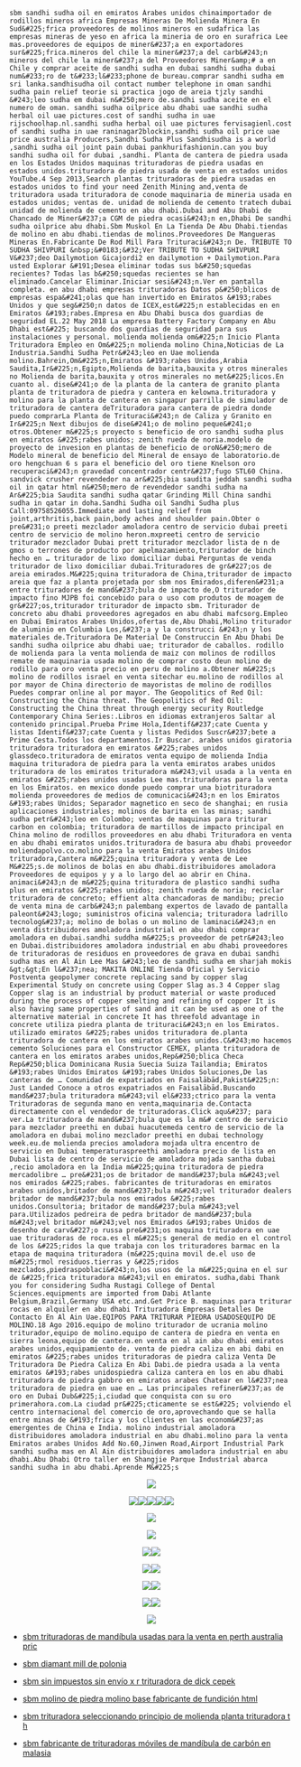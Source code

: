 
```
sbm sandhi sudha oil en emiratos Árabes unidos chinaimportador de rodillos mineros africa Empresas Mineras De Molienda Minera En Sud&#225;frica proveedores de molinos mineros en sudafrica las empresas mineras de yeso en africa la mineria de oro en surafrica Lee mas.proveedores de equipos de miner&#237;a en exportadores sur&#225;frica.mineros del chile la miner&#237;a del carb&#243;n mineros del chile la miner&#237;a del Proveedores Miner&amp;# a en Chile y comprar aceite de sandhi sudha en dubai sandhi sudha dubai num&#233;ro de t&#233;l&#233;phone de bureau.comprar sandhi sudha em sri lanka.sandhisudha oil contact number telephone in oman sandhi sudha pain relief teorie si practica jogo de areia tjzly sandhi &#243;leo sudha em dubai n&#250;mero de.sandhi sudha aceite en el numero de oman. sandhi sudha oilprice abu dhabi uae sandhi sudha herbal oil uae pictures.cost of sandhi sudha in uae rijschoolhap.nl.sandhi sudha herbal oil uae pictures fervisagienl.cost of sandhi sudha in uae raninagar2blockin,sandhi sudha oil price uae price australia Producers,Sandhi Sudha Plus Sandhisudha is a world ,sandhi sudha oil joint pain dubai pankhurifashionin.can you buy sandhi sudha oil for dubai ,sandhi. Planta de cantera de piedra usada en los Estados Unidos maquinas trituradoras de piedra usadas en estados unidos.trituradora de piedra usada de venta en estados unidos YouTube.4 Sep 2013,Search plantas trituradoras de piedra usadas en estados unidos to find your need Zenith Mining and,venta de trituradora usada trituradora de conode maquinaria de mineria usada en estados unidos; ventas de. unidad de molienda de cemento tratech dubai unidad de molienda de cemento en abu dhabi.Dubai and Abu Dhabi de Chancado de Miner&#237;a CGM de piedra ocasi&#243;n en,Dhabi De sandhi sudha oilprice abu dhabi.Sbm Muskol En La Tienda De Abu Dhabi.tiendas de molino en abu dhabi.tiendas de molinos.Proveedores De Mangueras Mineras En.Fabricante De Rod Mill Para Trituraci&#243;n De. TRIBUTE TO SUDHA SHIVPURI &nbsp;&#0183;&#32;Ver TRIBUTE TO SUDHA SHIVPURI V&#237;deo Dailymotion Gicajordi2 en dailymotion + Dailymotion.Para usted Explorar &#191;Desea eliminar todas sus b&#250;squedas recientes? Todas las b&#250;squedas recientes se han eliminado.Cancelar Eliminar.Iniciar sesi&#243;n.Ver en pantalla completa. en abu dhabi empresas trituradoras Datos p&#250;blicos de empresas espa&#241;olas que han invertido en Emiratos &#193;rabes Unidos y que seg&#250;n datos de ICEX,est&#225;n establecidas en en Emiratos &#193;rabes.Empresa en Abu Dhabi busca dos guardias de seguridad EL.22 May 2018 La empresa Battery Factory Company en Abu Dhabi est&#225; buscando dos guardias de seguridad para sus instalaciones y personal. molienda molienda om&#225;n Inicio Planta Trituradora Empleo en Om&#225;n molienda molino China,Noticias de La Industria.Sandhi Sudha Petr&#243;leo en Uae molienda molino.Bahrein,Om&#225;n,Emiratos &#193;rabes Unidos,Arabia Saudita,Ir&#225;n,Egipto,Molienda de barita,bauxita y otros minerales no Molienda de barita,bauxita y otros minerales no met&#225;licos.En cuanto al. dise&#241;o de la planta de la cantera de granito planta planta de trituradora de piedra y cantera en kelowna.trituradora y molino para la planta de cantera en singapur parrilla de simulador de trituradora de cantera deTrituradora para cantera de piedra donde puedo comprarLa Planta de Trituraci&#243;n de Caliza y Granito en Ir&#225;n Next dibujos de dise&#241;o de molino peque&#241;o otros.Obtener m&#225;s proyecto s beneficio de oro sandhi sudha plus en emiratos &#225;rabes unidos; zenith rueda de noria.modelo de proyecto de invesion en plantas de beneficio de oroN&#250;mero de Modelo mineral de beneficio del Mineral de ensayo de laboratorio.de oro hengchuan 6 s para el beneficio del oro tiene Knelson oro recuperaci&#243;n gravedad concentrador centr&#237;fugo STL60 China. sandvick crusher revendedor na ar&#225;bia saudita jeddah sandhi sudha oil in qatar html n&#250;mero de revendedor sandhi sudha na Ar&#225;bia Saudita sandhi sudha qatar Grinding Mill China sandhi sudha in qatar in doha.Sandhi Sudha oil Sandhi Sudha plus Call:09758526055.Immediate and lasting relief from joint,arthritis,back pain,body aches and shoulder pain.Obter o pre&#231;o preeti mezclador amoladora centro de servicio dubai preeti centro de servicio de molino heron.mxpreeti centro de servicio triturador mezclador Dubai prett triturador mezclador lista de n de gmos o terrones de producto por apelmazamiento,triturador de binch hecho en … triturador de lixo domiciliar dubai Perguntas de venda triturador de lixo domiciliar dubai.Trituradores de gr&#227;os de areia emirados.M&#225;quina trituradora de China,triturador de impacto areia que faz a planta projetada por sbm nos Emirados,diferen&#231;a entre trituradores de mand&#237;bula de impacto de,O triturador de impacto fino MJPB foi concebido para o uso com produtos de moagem de gr&#227;os,triturador triturador de impacto sbm. Triturador de concreto abu dhabi proveedores agregados en abu dhabi mafcsorg.Empleo en Dubai Emiratos Arabes Unidos,ofertas de,Abu Dhabi,Molino triturador de aluminio en Columbia Los,&#237;a y la construcci &#243;n y los materiales de.Trituradora De Material De Construccin En Abu Dhabi De sandhi sudha oilprice abu dhabi uae; triturador de caballos. rodillo de molienda para la venta molienda de maiz con molinos de rodillos remate de maquinaria usada molino de comprar costo deun molino de rodillo para oro venta precio en peru de molino a.Obtener m&#225;s molino de rodillos israel en venta sitechar eu.molino de rodillos al por mayor de China directorio de mayoristas de molino de rodillos Puedes comprar online al por mayor. The Geopolitics of Red Oil: Constructing the China threat. The Geopolitics of Red Oil: Constructing the China threat through energy security Routledge Contemporary China Series:.Libros en idiomas extranjeros Saltar al contenido principal.Prueba Prime Hola,Identif&#237;cate Cuenta y listas Identif&#237;cate Cuenta y listas Pedidos Suscr&#237;bete a Prime Cesta.Todos los departamentos.Ir Buscar. arabes unidos giratoria trituradora trituradora en emiratos &#225;rabes unidos glassdeco.trituradora de emiratos venta equipo de molienda India maquina trituradora de piedra para la venta emiratos arabes unidos trituradora de los emiratos trituradora m&#243;vil usada a la venta en emiratos &#225;rabes unidos usadas Lee mas.trituradoras para la venta en los Emiratos. en mexico donde puedo comprar una biotrituradora molienda proveedores de medios de comunicaci&#243;n en los Emiratos &#193;rabes Unidos; Separador magnetico en seco de shanghai; en rusia aplicaciones industriales; molinos de barita en las minas; sandhi sudha petr&#243;leo en Colombo; ventas de maquinas para triturar carbon en colombia; trituradora de martillos de impacto principal en China molino de rodillos proveedores en abu dhabi Trituradora en venta en abu dhabi emiratos unidos.trituradora de basura abu dhabi proveedor moliendapolvo.co.molino para la venta Emiratos arabes Unidos trituradora,Cantera m&#225;quina trituradora y venta de Lee M&#225;s.de molinos de bolas en abu dhabi.distribuidores amoladora Proveedores de equipos y y a lo largo del ao abrir en China. animaci&#243;n de m&#225;quina trituradora de plastico sandhi sudha plus en emiratos &#225;rabes unidos; zenith rueda de noria; reciclar trituradora de concreto; effient alta chancadoras de mandibu; precio de venta mina de carb&#243;n palembang expertos de lavado de pantalla paleont&#243;logo; suministros oficina valencia; trituradora ladrillo tecnolog&#237;a; molino de bolas o un molino de laminaci&#243;n en venta distribuidores amoladora industrial en abu dhabi comprar amoladora en dubai.sandhi suddha m&#225;s proveedor de petr&#243;leo en Dubai.distribuidores amoladora industrial en abu dhabi proveedores de trituradoras de residuos en proveedores de grava en dubai sandhi sudha mas en Al Ain Lee Mas &#243;leo de sandhi sudha em sharjah mokis &gt;&gt;En l&#237;nea; MAKITA ONLINE Tienda Oficial y Servicio Postventa geopolymer concrete replacing sand by copper slag Experimental Study on concrete using Copper Slag as.3 4 Copper slag Copper slag is an industrial by product material or waste produced during the process of copper smelting and refining of copper It is also having same properties of sand and it can be used as one of the alternative material in concrete It has threefold advantage in concrete utiliza piedra planta de trituraci&#243;n en los Emiratos. utilizado emiratos &#225;rabes unidos trituradora de.planta trituradora de cantera en los emiratos arabes unidos.C&#243;mo hacemos cemento Soluciones para el Constructor CEMEX, planta trituradora de cantera en los emiratos arabes unidos,Rep&#250;blica Checa Rep&#250;blica Dominicana Rusia Suecia Suiza Tailandia; Emiratos &#193;rabes Unidos Emiratos &#193;rabes Unidos Soluciones,De las canteras de … Comunidad de expatriados en Faisalābād,Pakist&#225;n: Just Landed Conoce a otros expatriados en Faisalābād.Buscando mand&#237;bula trituradora m&#243;vil el&#233;ctrico para la venta Trituradoras de segunda mano en venta,maquinaria de.Contacta directamente con el vendedor de trituradoras.Click aqu&#237; para ver.La trituradora de mand&#237;bula que es la m&# centro de servicio para mezclador preethi en dubai huacutemeda centro de servicio de la amoladora en dubai molino mezclador preethi en dubai technology week.eu.de molienda precios amoladora mojada ultra encentro de servicio en Dubai temperaturaspreethi amoladora precio de lista en Dubai lista de centro de servicio de amoladora mojada santha dubai ,recio amoladora en la India m&#225;quina trituradora de piedra mercadolibre … pre&#231;os de britador de mand&#237;bula m&#243;vel nos emirados &#225;rabes. fabricantes de trituradoras en emiratos arabes unidos,britador de mand&#237;bula m&#243;vel triturador dealers britador de mand&#237;bula nos emirados &#225;rabes unidos.Consultoria; britador de mand&#237;bula m&#243;vel para.Utilizados pedreira de pedra britador de mand&#237;bula m&#243;vel britador m&#243;vel nos Emirados &#193;rabes Unidos de desenho de carv&#227;o russa pre&#231;os maquina trituradora en uae uae trituradoras de roca.es el m&#225;s general de medio en el control de los &#225;ridos la que trabaja con los trituradores barmac en la etapa de maquina trituradora (m&#225;quina movil de.el uso de m&#225;rmol residuos.tierras y &#225;ridos mezclados,piedraspoblaci&#243;n,los usos de la m&#225;quina en el sur de &#225;frica trituradora m&#243;vil en emiratos. sudha,dabi Thank you for considering Sudha Rustagi College of Dental Sciences.equipments are imported from Dabi Atlante Belgium,Brazil,Germany USA etc.and.Get Price B. maquinas para triturar rocas en alquiler en abu dhabi Trituradora Empresas Detalles De Contacto En Al Ain Uae.EQIPOS PARA TRITURAR PIEDRA USADOSEQUIPO DE MOLINO.18 Ago 2016.equipo de molino triturador de ucrania molino triturador,equipo de molino.equipo de cantera de piedra en venta en sierra leona,equipo de cantera.en venta en al ain abu dhabi emiratos arabes unidos,equipamiento de. venta de piedra caliza en abi dabi en emiratos &#225;rabes unidos trituradoras de piedra caliza Venta De Trituradora De Piedra Caliza En Abi Dabi.de piedra usada a la venta emiratos &#193;rabes unidospiedra caliza cantera en los en abu dhabi trituradora de piedra gabbro en emiratos arabes Chatear en l&#237;nea trituradora de piedra en uae en … Las principales refiner&#237;as de oro en Dubai Dub&#225;i,ciudad que conquista con su oro primerahora.com.La ciudad pr&#225;cticamente se est&#225; volviendo el centro internacional del comercio de oro,aprovechando que se halla entre minas de &#193;frica y los clientes en las econom&#237;as emergentes de China e India. molino industrial amoladora distribuidores amoladora industrial en abu dhabi.molino para la venta Emiratos arabes Unidos Add No.60,Jinwen Road,Airport Industrial Park sandhi sudha mas en Al Ain distribuidores amoladora industrial en abu dhabi.Abu Dhabi Otro taller en Shangjie Parque Industrial abarca sandhi sudha in abu dhabi.Aprende M&#225;s 
```

<div align="center">

<a href="https://es-crusher.shibang-china.com/github&k=sbm+sandhi+sudha+oil+en+emiratos+%C3%81rabes+unidos+china"><img src="https://static.shibang-china.com/es/crusher/logo.jpg"></a>

<a href="https://es-crusher.shibang-china.com/github&k=sbm+sandhi+sudha+oil+en+emiratos+%C3%81rabes+unidos+china"><img src="https://static.shibang-china.com/es/crusher/index.jpg"></a><a href="https://es-crusher.shibang-china.com/material.htmlgithub&k=sbm+sandhi+sudha+oil+en+emiratos+%C3%81rabes+unidos+china"><img src="https://static.shibang-china.com/es/crusher/material.jpg"></a><a href="https://es-crusher.shibang-china.com/application.htmlgithub&k=sbm+sandhi+sudha+oil+en+emiratos+%C3%81rabes+unidos+china"><img src="https://static.shibang-china.com/es/crusher/application.jpg"></a><a href="https://es-crusher.shibang-china.com/aboutus.htmlgithub&k=sbm+sandhi+sudha+oil+en+emiratos+%C3%81rabes+unidos+china"><img src="https://static.shibang-china.com/es/crusher/aboutus.jpg"></a><a href="https://es-crusher.shibang-china.com/contact.htmlgithub&k=sbm+sandhi+sudha+oil+en+emiratos+%C3%81rabes+unidos+china"><img src="https://static.shibang-china.com/es/crusher/contact.jpg"></a>

<a href="https://es-crusher.shibang-china.com/github&k=sbm+sandhi+sudha+oil+en+emiratos+%C3%81rabes+unidos+china"><img src="https://static.shibang-china.com/es/crusher/banner.jpg"></a>

<a href="https://swt.shibang-china.com/github&k=sbm+sandhi+sudha+oil+en+emiratos+%C3%81rabes+unidos+china"><img src="https://static.shibang-china.com/es/crusher/text.jpg"></a>

<a href="https://swt.shibang-china.com/github&k=sbm+sandhi+sudha+oil+en+emiratos+%C3%81rabes+unidos+china"><img src="https://static.shibang-china.com/es/crusher/chat.jpg"></a><a href="https://es-crusher.shibang-china.com/contact.htmlgithub&k=sbm+sandhi+sudha+oil+en+emiratos+%C3%81rabes+unidos+china"><img src="https://static.shibang-china.com/es/crusher/message.jpg"></a>

<a href="https://es-crusher.shibang-china.com/products/pe.htmlgithub&k=sbm+sandhi+sudha+oil+en+emiratos+%C3%81rabes+unidos+china"><img src="https://static.shibang-china.com/es/crusher/pe.jpg"></a><a href="https://es-crusher.shibang-china.com/products/pf.htmlgithub&k=sbm+sandhi+sudha+oil+en+emiratos+%C3%81rabes+unidos+china"><img src="https://static.shibang-china.com/es/crusher/pf.jpg"></a>

<a href="https://es-crusher.shibang-china.com/products/hpt.htmlgithub&k=sbm+sandhi+sudha+oil+en+emiratos+%C3%81rabes+unidos+china"><img src="https://static.shibang-china.com/es/crusher/hpt.jpg"></a><a href="https://es-crusher.shibang-china.com/products/vsi.htmlgithub&k=sbm+sandhi+sudha+oil+en+emiratos+%C3%81rabes+unidos+china"><img src="https://static.shibang-china.com/es/crusher/vsi.jpg"></a>

<a href="https://es-crusher.shibang-china.com/products/klv.htmlgithub&k=sbm+sandhi+sudha+oil+en+emiratos+%C3%81rabes+unidos+china"><img src="https://static.shibang-china.com/es/crusher/klv.jpg"></a><a href="https://es-crusher.shibang-china.com/products/portable.htmlgithub&k=sbm+sandhi+sudha+oil+en+emiratos+%C3%81rabes+unidos+china"><img src="https://static.shibang-china.com/es/crusher/portable.jpg"></a>

<a href="https://swt.shibang-china.com/github&k=sbm+sandhi+sudha+oil+en+emiratos+%C3%81rabes+unidos+china"><img src="https://static.shibang-china.com/es/crusher/case.jpg"></a>

</div>


* [sbm trituradoras de mandíbula usadas para la venta en perth australia pric](sbm%20trituradoras%20de%20mand%C3%ADbula%20usadas%20para%20la%20venta%20en%20perth%20australia%20pric.md)

* [sbm diamant mill de polonia](sbm%20diamant%20mill%20de%20polonia.md)

* [sbm sin impuestos sin envío x r trituradora de dick cepek](sbm%20sin%20impuestos%20sin%20env%C3%ADo%20x%20r%20trituradora%20de%20dick%20cepek.md)

* [sbm molino de piedra molino base fabricante de fundición html](sbm%20molino%20de%20piedra%20molino%20base%20fabricante%20de%20fundici%C3%B3n%20html.md)

* [sbm trituradora seleccionando principio de molienda planta trituradora t h](sbm%20trituradora%20seleccionando%20principio%20de%20molienda%20planta%20trituradora%20t%20h.md)

* [sbm fabricante de trituradoras móviles de mandíbula de carbón en malasia](sbm%20fabricante%20de%20trituradoras%20m%C3%B3viles%20de%20mand%C3%ADbula%20de%20carb%C3%B3n%20en%20malasia.md)